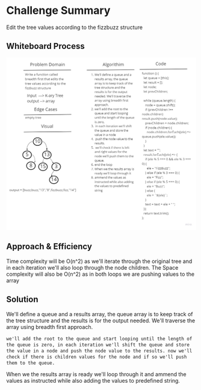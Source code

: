 # Challenge Summary

Edit the tree values according to the fizzbuzz structure

## Whiteboard Process

![Whiteboard](./assets/fizzbuzz-tree.jpg)

## Approach & Efficiency

Time complexity will be O(n^2) as we'll iterate through the original tree and in each iteration we'll also loop through the node children. The Space complexity will also be O(n^2) as in both loops we are pushing values to the array

## Solution

We'll define a queue and a results array, the queue array is to keep track of the tree structure and the results is for the output needed. We'll traverse the array using breadth first approach.

```
we'll add the root to the queue and start looping until the length of the queue is zero, in each iteration we'll shift the queue and store the value in a node and push the node value to the results. now we'll check if there is children values for the node and if so we'll push them to the queue.

```

When we the results array is ready we'll loop through it and ammend the values as instructed while also adding the values to predefined string.
